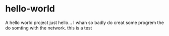 # hello-world
A hello world project
just hello... I whan so badly do creat some progrem the do somting with the network.
this is a test

